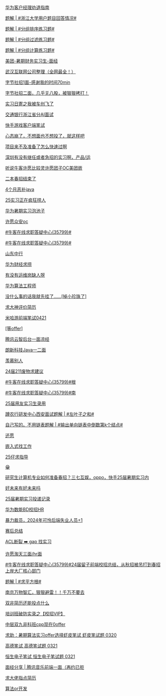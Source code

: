 [华为客户经理劝退指南](https://www.nowcoder.com/discuss/611829518583558144?fromPut=jj-github&urlSource=extension-api)

[题解 | #浙江大学用户题目回答情况#](https://www.nowcoder.com/discuss/611843039518023680?fromPut=jj-github&urlSource=extension-api)

[题解 | #分组排序练习题#](https://www.nowcoder.com/discuss/611843181029646336?fromPut=jj-github&urlSource=extension-api)

[题解 | #分组过滤练习题#](https://www.nowcoder.com/discuss/611843693112221696?fromPut=jj-github&urlSource=extension-api)

[题解 | #分组计算练习题#](https://www.nowcoder.com/discuss/611843772309057536?fromPut=jj-github&urlSource=extension-api)

[美团-暑期财务实习生-面经](https://www.nowcoder.com/feed/main/detail/d7e9226e12a9403991e383021b068c73?fromPut=jj-github&urlSource=extension-api)

[武汉互联网公司整理（全网最全！）](https://www.nowcoder.com/feed/main/detail/497c9edee2a34f1284321d2f998c9e58?fromPut=jj-github&urlSource=extension-api)

[字节社招1面-感谢我的时间70min](https://www.nowcoder.com/feed/main/detail/e5c3866935544d2485fa9223548a324e?fromPut=jj-github&urlSource=extension-api)

[字节社招二面，几乎无八股，被狠狠拷打！](https://www.nowcoder.com/feed/main/detail/28f2a8df30cc4bdb8655405870ac3bd4?fromPut=jj-github&urlSource=extension-api)

[实习日寄之我被车创飞了](https://www.nowcoder.com/feed/main/detail/c7e0005a94ff46e395fc1ff58992b4de?fromPut=jj-github&urlSource=extension-api)

[交通银行浙江省分AI面试](https://www.nowcoder.com/feed/main/detail/c1807c1afd9c4df98ef9ca26c78e851a?fromPut=jj-github&urlSource=extension-api)

[快手游戏客户端笔试](https://www.nowcoder.com/feed/main/detail/25e72bfdf87c4e9e9d1d36d130ae4fe2?fromPut=jj-github&urlSource=extension-api)

[心态崩了，不想面也不想投了，就这样吧](https://www.nowcoder.com/feed/main/detail/53d9873fa0ad4025a088cbd95a997557?fromPut=jj-github&urlSource=extension-api)

[项目来不及准备了怎么快速过啊](https://www.nowcoder.com/feed/main/detail/657645263dd14b95bf2a685f858e5a8d?fromPut=jj-github&urlSource=extension-api)

[深圳有没有继任或者急招的实习啊，产品/运](https://www.nowcoder.com/feed/main/detail/8336cea482c044aba8a9148f180062fe?fromPut=jj-github&urlSource=extension-api)

[听说牛客许愿比较灵许愿团子OC美团嵌](https://www.nowcoder.com/feed/main/detail/7b4c5382edf347e08b410d25b9221776?fromPut=jj-github&urlSource=extension-api)

[二本春招结束了](https://www.nowcoder.com/feed/main/detail/fac847be6b004ea6980d220c4e537135?fromPut=jj-github&urlSource=extension-api)

[4个月恶补java](https://www.nowcoder.com/feed/main/detail/fbfefaeaa6164b378ae576fb28a2cfc4?fromPut=jj-github&urlSource=extension-api)

[25实习正在疯狂捞人](https://www.nowcoder.com/feed/main/detail/02c3fd1d67b94b19a0667b2a467ddfd5?fromPut=jj-github&urlSource=extension-api)

[华为暑期实习泡池子](https://www.nowcoder.com/feed/main/detail/690a1188a37145ba87aa4f7b6c779a26?fromPut=jj-github&urlSource=extension-api)

[许愿众安oc](https://www.nowcoder.com/feed/main/detail/c5d5459b05f8426283ad3081a459ef64?fromPut=jj-github&urlSource=extension-api)

[#牛客在线求职答疑中心(35799)#](https://www.nowcoder.com/feed/main/detail/34a15828bc214a758bad4de8eb0a5e90?fromPut=jj-github&urlSource=extension-api)

[#牛客在线求职答疑中心(35799)#](https://www.nowcoder.com/feed/main/detail/ecde17af27c545a3baa2f4ffb0f8a3db?fromPut=jj-github&urlSource=extension-api)

[山东中行](https://www.nowcoder.com/feed/main/detail/1c325839be5746508f98005df827addc?fromPut=jj-github&urlSource=extension-api)

[华为财经求捞](https://www.nowcoder.com/feed/main/detail/abdac50657bf4a19a6956cc948215592?fromPut=jj-github&urlSource=extension-api)

[有没有运维岗缺人呀](https://www.nowcoder.com/feed/main/detail/b572d8367274497aa4a7049bfe056d38?fromPut=jj-github&urlSource=extension-api)

[华为算法工程师](https://www.nowcoder.com/feed/main/detail/ff015c902cbc427cb3b6b8d0ad2f51cb?fromPut=jj-github&urlSource=extension-api)

[没什么事的话我就先挂了……[掉小珍珠了]](https://www.nowcoder.com/feed/main/detail/af6dde8d3dc545dab919660853865434?fromPut=jj-github&urlSource=extension-api)

[求大神评价简历](https://www.nowcoder.com/feed/main/detail/01d3950faf7148ddb84c84f14f822285?fromPut=jj-github&urlSource=extension-api)

[米哈游前端笔试0421](https://www.nowcoder.com/feed/main/detail/78144b5b1c6b4fe780c1587b456d94fc?fromPut=jj-github&urlSource=extension-api)

[[等offer]](https://www.nowcoder.com/feed/main/detail/3642eaadbfda49dcbc4667b0efc03e3f?fromPut=jj-github&urlSource=extension-api)

[腾讯云智后台一面凉经](https://www.nowcoder.com/feed/main/detail/61b1c7702fbd4377b54e839cc3bac977?fromPut=jj-github&urlSource=extension-api)

[朗新科技Java一二面](https://www.nowcoder.com/feed/main/detail/cece41e3644f4cb6a6295926a6d177c6?fromPut=jj-github&urlSource=extension-api)

[羡慕别人](https://www.nowcoder.com/feed/main/detail/6869784379424e4e963ba16c50933863?fromPut=jj-github&urlSource=extension-api)

[24届211废物求建议](https://www.nowcoder.com/feed/main/detail/770683dde8bd4b90a2bf0b4f620925db?fromPut=jj-github&urlSource=extension-api)

[#牛客在线求职答疑中心(35799)#根](https://www.nowcoder.com/feed/main/detail/a3aa6fae11854099ba907c96be91b986?fromPut=jj-github&urlSource=extension-api)

[#牛客在线求职答疑中心(35799)#南](https://www.nowcoder.com/feed/main/detail/d3445fe7908d42c3aae244646271dbd8?fromPut=jj-github&urlSource=extension-api)

[25届用友实习生录用](https://www.nowcoder.com/feed/main/detail/7508854c58a74962b675f46fb2e461a8?fromPut=jj-github&urlSource=extension-api)

[蹲农行研发中心西安面试](https://www.nowcoder.com/feed/main/detail/5134087b9ed74b16903ad57bd5f2f41c?fromPut=jj-github&urlSource=extension-api)[题解 | #左叶子之和#](https://www.nowcoder.com/discuss/611721336871809024?fromPut=jj-github&urlSource=extension-api)

[自己写的。不用链表题解 | #输出单向链表中倒数第k个结点#](https://www.nowcoder.com/discuss/611748852416225280?fromPut=jj-github&urlSource=extension-api)

[还愿](https://www.nowcoder.com/feed/main/detail/5e3009fe4e664662a6ad6d2b495f9948?fromPut=jj-github&urlSource=extension-api)

[嵌入式找工作](https://www.nowcoder.com/feed/main/detail/e7eaf8ecfc594e93add15ac209c98039?fromPut=jj-github&urlSource=extension-api)

[25仔求指导](https://www.nowcoder.com/feed/main/detail/df908187c15742afbbf8c5e6e2d7e407?fromPut=jj-github&urlSource=extension-api)

[😁](https://www.nowcoder.com/feed/main/detail/3e0e1dbd07ef4b82b227b1be9ec4482e?fromPut=jj-github&urlSource=extension-api)

[研究生计算机专业如何准备春招？](https://www.nowcoder.com/feed/main/detail/dc0b4e349251409fa3e6181784dafe00?fromPut=jj-github&urlSource=extension-api)[三七互娱，oppo，快手25届暑期实习内](https://www.nowcoder.com/feed/main/detail/0865cf74a394447698c7fd6e8ac6b295?fromPut=jj-github&urlSource=extension-api)

[好未来有好未来吗](https://www.nowcoder.com/feed/main/detail/cbdb6aa5449e4ad4a512a70cb2d63096?fromPut=jj-github&urlSource=extension-api)

[25届暑期实习投递记录](https://www.nowcoder.com/feed/main/detail/daf95f226e5d4d528b441b8facdd0ae9?fromPut=jj-github&urlSource=extension-api)

[华为数能BD校招HR](https://www.nowcoder.com/feed/main/detail/060ee0d1b1c84c70aa407e6ca7f44f61?fromPut=jj-github&urlSource=extension-api)

[暴力裁员，2024年可怜后端失业人员+1](https://www.nowcoder.com/feed/main/detail/9cc4c879f4d34fdba9802ac3c9a1de02?fromPut=jj-github&urlSource=extension-api)

[赛后总结](https://www.nowcoder.com/feed/main/detail/69779ccddf114bca9925ea7ac63cb8ab?fromPut=jj-github&urlSource=extension-api)

[ACL断裂 ➡️ gap 找实习](https://www.nowcoder.com/feed/main/detail/85160f127867423eb9d80abfc4fe9176?fromPut=jj-github&urlSource=extension-api)

[许愿淘天三面/hr面](https://www.nowcoder.com/feed/main/detail/9c538b43a2e44103a6ab57f203d0e0cf?fromPut=jj-github&urlSource=extension-api)

[#牛客在线求职答疑中心(35799)#](https://www.nowcoder.com/feed/main/detail/fb9ed9d9c4e14385be9a46b424cd39b4?fromPut=jj-github&urlSource=extension-api)[24届留子前端校招总结，从秋招被吊打到春招上岸大厂核心部门](https://www.nowcoder.com/discuss/611694218087604224?fromPut=jj-github&urlSource=extension-api)

[题解 | #求平方根#](https://www.nowcoder.com/discuss/611701215746875392?fromPut=jj-github&urlSource=extension-api)

[南京万物智汇，狠狠避雷！！千万不要去](https://www.nowcoder.com/discuss/611705529550872576?fromPut=jj-github&urlSource=extension-api)

[双非简历还能投点什么](https://www.nowcoder.com/feed/main/detail/24104dd7e9ca40e29a96f68c8ec3311d?fromPut=jj-github&urlSource=extension-api)

[培训班破防实录之【校招VIP】](https://www.nowcoder.com/feed/main/detail/b3fd84e0b79545c98150bb037f774a83?fromPut=jj-github&urlSource=extension-api)

[中层双九非科班cpp现在0offer](https://www.nowcoder.com/feed/main/detail/ba27d2f2bf0e465aa549d3bdaf2bf6ee?fromPut=jj-github&urlSource=extension-api)

[求助：暑期算法实习offer选择](https://www.nowcoder.com/feed/main/detail/04f79aed5d28469880abd8d212fa198d?fromPut=jj-github&urlSource=extension-api)[虾皮笔试 虾皮笔试题 0320](https://www.nowcoder.com/discuss/611687867378577408?fromPut=jj-github&urlSource=extension-api)

[高德笔试 高德笔试题 0321](https://www.nowcoder.com/discuss/611689232112836608?fromPut=jj-github&urlSource=extension-api)

[恒生电子笔试 恒生电子笔试题 0321](https://www.nowcoder.com/discuss/611692400406261760?fromPut=jj-github&urlSource=extension-api)

[面经分享 | 腾讯音乐前端一面（再约已拒](https://www.nowcoder.com/feed/main/detail/21f5b11ccfab439aadfbf2bd0b0f9279?fromPut=jj-github&urlSource=extension-api)

[求大佬指点简历](https://www.nowcoder.com/feed/main/detail/7bfbec259ec241249f9d51e3b89027f6?fromPut=jj-github&urlSource=extension-api)

[算法or开发](https://www.nowcoder.com/feed/main/detail/be6ace0eaa514255ae79b4dcbf4291cd?fromPut=jj-github&urlSource=extension-api)